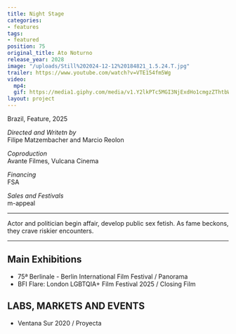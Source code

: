 ```yaml
---
title: Night Stage
categories:
- features
tags:
- featured
position: 75
original_title: Ato Noturno
release_year: 2028
image: "/uploads/Still%202024-12-12%20184821_1.5.24.T.jpg"
trailer: https://www.youtube.com/watch?v=VTE154fm5Wg
video:
  mp4: 
  gif: https://media1.giphy.com/media/v1.Y2lkPTc5MGI3NjExdHo1cmgzZThtbWZjdW9tOXA0b2NiMWo0b3R0NzE4bzlpdTF6N3BjaiZlcD12MV9pbnRlcm5hbF9naWZfYnlfaWQmY3Q9Zw/EkigQhZKzq0uoz39Ya/giphy.gif
layout: project
---
```


Brazil, Feature, 2025

*Directed and Writetn by*\
Filipe Matzembacher and Marcio Reolon

*Coproduction*\
Avante Filmes, Vulcana Cinema

*Financing*\
FSA

*Sales and Festivals*\
m-appeal

***

Actor and politician begin affair, develop public sex fetish. As fame beckons, they crave riskier encounters.

***

## Main Exhibitions

* 75ª Berlinale - Berlin International Film Festival / Panorama
* BFI Flare: London LGBTQIA+ Film Festival 2025 / Closing Film

## LABS, MARKETS AND EVENTS

* Ventana Sur 2020 / Proyecta